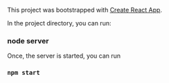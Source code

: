 This project was bootstrapped with [Create React App](https://github.com/facebook/create-react-app).

In the project directory, you can run:
### node server
Once, the server is started, you can run
### `npm start`
